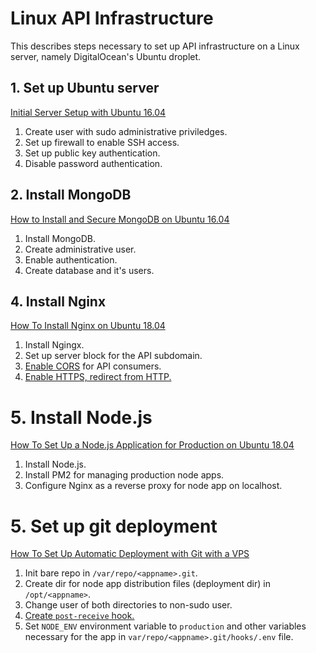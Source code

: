 # Linux API Infrastructure

This describes steps necessary to set up API infrastructure on a Linux server, namely DigitalOcean's Ubuntu droplet.

## 1. Set up Ubuntu server

[Initial Server Setup with Ubuntu 16.04](https://www.digitalocean.com/community/tutorials/initial-server-setup-with-ubuntu-16-04)

1. Create user with sudo administrative priviledges.
2. Set up firewall to enable SSH access.
3. Set up public key authentication.
4. Disable password authentication.

## 2. Install MongoDB

[How to Install and Secure MongoDB on Ubuntu 16.04](https://www.digitalocean.com/community/tutorials/how-to-install-and-secure-mongodb-on-ubuntu-16-04)

1. Install MongoDB.
2. Create administrative user.
4. Enable authentication.
5. Create database and it's users.

## 4. Install Nginx

[How To Install Nginx on Ubuntu 18.04](https://www.digitalocean.com/community/tutorials/how-to-install-nginx-on-ubuntu-18-04)

1. Install Ngingx.
2. Set up server block for the API subdomain.
3. [Enable CORS](https://enable-cors.org/server_nginx.html) for API consumers.
4. [Enable HTTPS, redirect from HTTP.](https://www.digitalocean.com/community/tutorials/how-to-secure-nginx-with-let-s-encrypt-on-ubuntu-18-04)

# 5. Install Node.js

[How To Set Up a Node.js Application for Production on Ubuntu 18.04](https://www.digitalocean.com/community/tutorials/how-to-set-up-a-node-js-application-for-production-on-ubuntu-18-04)

1. Install Node.js.
2. Install PM2 for managing production node apps.
3. Configure Nginx as a reverse proxy for node app on localhost.

# 5. Set up git deployment

[How To Set Up Automatic Deployment with Git with a VPS](https://www.digitalocean.com/community/tutorials/how-to-set-up-automatic-deployment-with-git-with-a-vps)

1. Init bare repo in `/var/repo/<appname>.git`.
2. Create dir for node app distribution files (deployment dir) in `/opt/<appname>`.
3. Change user of both directories to non-sudo user.
4. [Create `post-receive` hook.](https://gist.github.com/nikdo/bbed8087f13d9c0f16888d1ba95bbb96)
5. Set `NODE_ENV` environment variable to `production` and other variables necessary for the app in `var/repo/<appname>.git/hooks/.env` file.